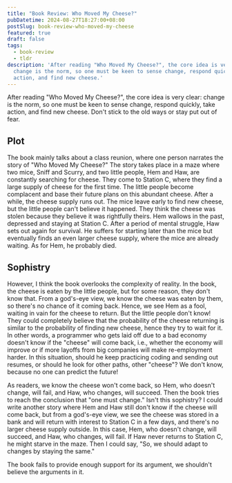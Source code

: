 ```yaml
---
title: "Book Review: Who Moved My Cheese?"
pubDatetime: 2024-08-27T18:27:00+08:00
postSlug: book-review-who-moved-my-cheese
featured: true
draft: false
tags:
  - book-review
  - tldr
description: 'After reading "Who Moved My Cheese?", the core idea is very clear:
  change is the norm, so one must be keen to sense change, respond quickly, take
  action, and find new cheese.'
---
```

After reading "Who Moved My Cheese?", the core idea is very clear: change is the norm, so one must be keen to sense change, respond quickly, take action, and find new cheese. Don't stick to the old ways or stay put out of fear.

## Plot

The book mainly talks about a class reunion, where one person narrates the story of "Who Moved My Cheese?" The story takes place in a maze where two mice, Sniff and Scurry, and two little people, Hem and Haw, are constantly searching for cheese. They come to Station C, where they find a large supply of cheese for the first time. The little people become complacent and base their future plans on this abundant cheese. After a while, the cheese supply runs out. The mice leave early to find new cheese, but the little people can't believe it happened. They think the cheese was stolen because they believe it was rightfully theirs. Hem wallows in the past, depressed and staying at Station C. After a period of mental struggle, Haw sets out again for survival. He suffers for starting later than the mice but eventually finds an even larger cheese supply, where the mice are already waiting. As for Hem, he probably died.

## Sophistry

However, I think the book overlooks the complexity of reality. In the book, the cheese is eaten by the little people, but for some reason, they don't know that. From a god's-eye view, we know the cheese was eaten by them, so there's no chance of it coming back. Hence, we see Hem as a fool, waiting in vain for the cheese to return. But the little people don't know! They could completely believe that the probability of the cheese returning is similar to the probability of finding new cheese, hence they try to wait for it. In other words, a programmer who gets laid off due to a bad economy doesn't know if the "cheese" will come back, i.e., whether the economy will improve or if more layoffs from big companies will make re-employment harder. In this situation, should he keep practicing coding and sending out resumes, or should he look for other paths, other "cheese"? We don't know, because no one can predict the future!

As readers, we know the cheese won't come back, so Hem, who doesn't change, will fail, and Haw, who changes, will succeed. Then the book tries to reach the conclusion that "one must change." Isn't this sophistry? I could write another story where Hem and Haw still don't know if the cheese will come back, but from a god's-eye view, we see the cheese was stored in a bank and will return with interest to Station C in a few days, and there's no larger cheese supply outside. In this case, Hem, who doesn't change, will succeed, and Haw, who changes, will fail. If Haw never returns to Station C, he might starve in the maze. Then I could say, "So, we should adapt to changes by staying the same."

The book fails to provide enough support for its argument, we shouldn't believe the arguments in it.